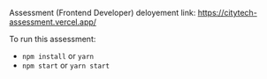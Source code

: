 Assessment (Frontend Developer)
deloyement link: https://citytech-assessment.vercel.app/

To run this assessment:
- `npm install` or `yarn`
- `npm start` or `yarn start`

